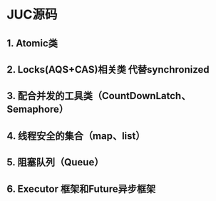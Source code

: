 # JUC源码
## 1. Atomic类
## 2. Locks(AQS+CAS)相关类 代替synchronized
## 3. 配合并发的工具类（CountDownLatch、Semaphore）
## 4. 线程安全的集合（map、list）
## 5. 阻塞队列（Queue）
## 6. Executor 框架和Future异步框架



